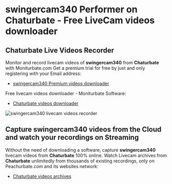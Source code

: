 # swingercam340 Performer on Chaturbate - Free LiveCam videos downloader

## Chaturbate Live Videos Recorder

Monitor and record livecam videos of **swingercam340** from **Chaturbate** with Moniturbate.com
Get a premium trial for free by just and only registering with your Email address:
* [swingercam340 Premium videos downloader](https://moniturbate.com/request-demo-licence-key.html)

Free livecam videos downloader - Moniturbate Software:
* [Chaturbate videos downloader](https://moniturbate.com/moniturbate-download-software.html)

![swingercam340 livecam videos recorder](https://peachurnet.com/templates/moniturbate-software.png)


## Capture swingercam340 videos from the Cloud and watch your recordings on Streaming

Without the need of downloading a software, capture **swingercam340** livecam videos from **Chaturbate** 100% online.
Watch Livecam archives from **Chaturbate** unlimitedly from thousands of existing recordings, only on Peachurbate.com and its websites network:
* [Chaturbate videos archives](https://peachurnet.com/)